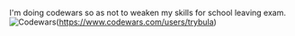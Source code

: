 I'm doing codewars so as not to weaken my skills for school leaving exam.
![Codewars](https://github.r2v.ch/codewars?user=trybula)(https://www.codewars.com/users/trybula)
